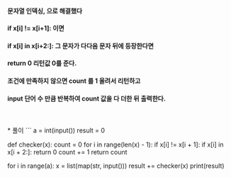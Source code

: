 #### 문자열 인덱싱, 으로 해결했다
#### if x[i] != x[i+1]: 이면
####   if x[i] in x[i+2:]: 그 문자가 다다음 문자 뒤에 등장한다면
####      return 0 리턴값 0를 준다.
#### 조건에 만족하지 않으면 count 를 1 올려서 리턴하고
#### input 단어 수 만큼 반복하여 count 값을 다 더한 뒤 출력한다.

<br>
<br>
* 풀이
```
a = int(input())
result = 0


def checker(x):
    count = 0
    for i in range(len(x) - 1):
        if x[i] != x[i + 1]:
            if x[i] in x[i + 2:]:
                return 0
    count += 1
    return count

for i in range(a):
    x = list(map(str, input()))
    result += checker(x)
print(result)
```
